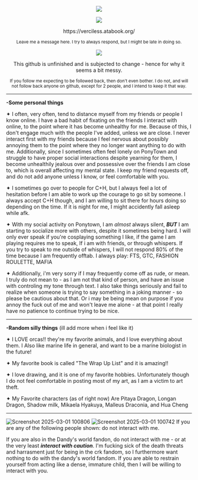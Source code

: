 <p align="Center">
<img src="https://komarev.com/ghpvc/?username=verciless&label=Pitaya's+Viewers&color=f00832"
  </p>

<p align="center">
<img src="https://github.com/user-attachments/assets/24450a4b-5020-484a-86c7-d664121171d6"
  </p>

<p align="center">https://verciless.atabook.org/ </p>
<p align="center"> <sub> Leave me a message here. I try to always respond, but I might be late in doing so. </sub> </p>

<p align="center">
<img src="https://github.com/user-attachments/assets/f4c978d6-fcc6-4b36-b45b-b445c3225771"
  </p>

<p align="center">This github is unfinished and is subjected to change - hence for why it seems a bit messy.  </sub> </p>
<p align="center"> <sub> If you follow me expecting to be followed back, then don't even bother. I do not, and will not follow back anyone on github, except for 2 people, and I intend to keep it that way. </sub> </p>

<hr>

**-Some personal things**

✦ I often, very often, tend to distance myself from my friends or people I know online. I have a bad habit of fixating on the friends I interact with online, to the point where it has become unhealthy for me. Because of this, I don't engage much with the people I've added, unless we are close. I never interact first with my friends because I feel nervous about possibly annoying them to the point where they no longer want anything to do with me. Additionally, since I sometimes often feel lonely on PonyTown and struggle to have proper social interactions despite yearning for them, I become unhealthily jealous over and possessive over the friends I am close to, which is overall affecting my mental state. I keep my friend requests off, and do not add anyone unless I know, or feel comfortable with you.

✦ I sometimes go over to people for C+H, but I always feel a lot of hesitation before I am able to work up the courage to go sit by someone. I always accept C+H though, and I am willing to sit there for hours doing so depending on the time. If it is night for me, I might accidently fall asleep while afk.

✦ With my social activity on Ponytown, I am *almost* always silent, ***BUT*** I am starting to socialize more with others, despite it sometimes being hard. I will only ever speak if you're cosplaying something I like, if the game I am playing requires me to speak, If i am with friends, or through whispers. If you try to speak to me outside of whispers, I will not respond 80% of the time because I am frequently offtab. I always play: FTS, GTC, FASHION ROULETTE, MAFIA

✦ Additionally, i'm very sorry if I may frequently come off as rude, or mean. I truly do not mean to - as I am not that kind of person, and have an issue with controling my tone through text. I also take things seriously and fail to realize when someone is trying to say something in a joking manner - so please be cautious about that. Or i may be being mean on purpose if you annoy the fuck out of me and won't leave me alone - at that point I really have no patience to continue trying to be nice.

<hr>

**-Random silly things** (ill add more when i feel like it) 

✦ I LOVE orcas!! they're my favorite animals, and I love everything about them. I Also like marine life in general, and want to be a marine biologist in the future!

✦ My favorite book is called "The Wrap Up List" and it is amazing!!

✦ I love drawing, and it is one of my favorite hobbies. Unfortunately though I do not feel comfortable in posting most of my art, as I am a victim to art theft.

✦ My Favorite characters (as of right now) Are Pitaya Dragon, Longan Dragon, Shadow milk, Mikaela Hyakuya, Malleus Draconia, and Hua Cheng

<hr>

![Screenshot 2025-03-01 100806](https://github.com/user-attachments/assets/5a8539d6-19ee-4f60-9e4a-5bff07a901c4) ![Screenshot 2025-03-01 100742](https://github.com/user-attachments/assets/42cc5784-5b7a-4445-ae90-46ed620bbc57) If you are any of the following people shown: do not interact with me.

If you are also in the Dandy's world fandon, do not interact with me - or at the very least ***interact with caution***. I'm fucking sick of the death threats and harrasment just for being in the crk fandom, so I furthermore want nothing to do with the dandy's world fandom. If you are able to restrain yourself from acting like a dense, immature child, then I will be willing to interact with you.
